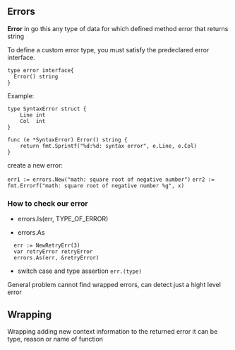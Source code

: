 ## Errors


**Error** in go this any type of data for which defined method error that returns string 

To define a custom error type, you must satisfy the predeclared error interface.


```
type error interface{
  Error() string
}
```

Example:

```
type SyntaxError struct {
	Line int
	Col  int
}

func (e *SyntaxError) Error() string {
	return fmt.Sprintf("%d:%d: syntax error", e.Line, e.Col)
}
```


create a new error:

`err1 := errors.New("math: square root of negative number")`
`err2 := fmt.Errorf("math: square root of negative number %g", x)`

### How to check our error

- errors.Is(err, TYPE_OF_ERROR)

- errors.As

```
  err := NewRetryErr(3)
  var retryError retryError
  errors.As(err, &retryError)
  ```


- switch case and type assertion 
`err.(type)`

General problem cannot find wrapped errors, can detect just a hight level error

## Wrapping

Wrapping adding new context information to the returned error
it can be type, reason or name of function

